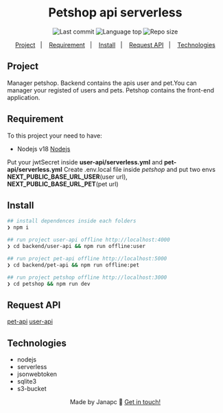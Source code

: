 <div align="center">
  <h1>Petshop api serverless</h1>
  <img alt="Last commit" src="https://img.shields.io/github/last-commit/janapc/petshop-api-serverless"/>
  <img alt="Language top" src="https://img.shields.io/github/languages/top/janapc/petshop-api-serverless"/>
  <img alt="Repo size" src="https://img.shields.io/github/repo-size/janapc/petshop-api-serverless"/>

<a href="#project">Project</a>&nbsp;&nbsp;&nbsp;|&nbsp;&nbsp;&nbsp;
<a href="#requirement">Requirement</a>&nbsp;&nbsp;&nbsp;|&nbsp;&nbsp;&nbsp;
<a href="#install">Install</a>&nbsp;&nbsp;&nbsp;|&nbsp;&nbsp;&nbsp;
<a href="#request-api">Request API</a>&nbsp;&nbsp;&nbsp;|&nbsp;&nbsp;&nbsp;
<a href="#technologies">Technologies</a>

</div>

## Project

Manager petshop.
Backend contains the apis user and pet.You can manager your registed of users and pets.
Petshop contains the front-end application.

## Requirement

To this project your need to have:

- Nodejs v18 [Nodejs](https://nodejs.org/en/)

Put your jwtSecret inside **user-api/serverless.yml** and **pet-api/serverless.yml**
Create .env.local file inside _petshop_ and put two envs **NEXT_PUBLIC_BASE_URL_USER**(user url), **NEXT_PUBLIC_BASE_URL_PET**(pet url)

## Install

```sh
## install dependences inside each folders
❯ npm i

## run project user-api offline http://localhost:4000
❯ cd backend/user-api && npm run offline:user

## run project pet-api offline http://localhost:5000
❯ cd backend/pet-api && npm run offline:pet

## run project petshop offline http://localhost:3000
❯ cd petshop && npm run dev

```

## Request API

[pet-api](pet-api.sh)
[user-api](user-api.sh)

## Technologies

- nodejs
- serverless
- jsonwebtoken
- sqlite3
- s3-bucket

<div align="center">

Made by Janapc 🤘 [Get in touch!](https://www.linkedin.com/in/janaina-pedrina/)

</div>
